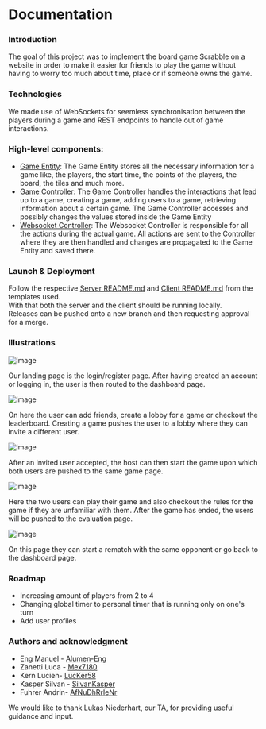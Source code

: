 # Documentation

### Introduction

The goal of this project was to implement the board game Scrabble on a website
in order to make it easier for friends to play the game without having to worry
too much about time, place or if someone owns the game.

### Technologies

We made use of WebSockets for seemless synchronisation between the players during a game and
REST endpoints to handle out of game interactions.

### High-level components:

- [Game Entity](https://github.com/AfNuDhRrIeNr/sopra-fs25-group-33-server/blob/main/src/main/java/ch/uzh/ifi/hase/soprafs24/entity/Game.java):
  The Game Entity stores all the necessary information for a game like, the players, the start time, the points of the players, the board, the tiles and much more.
- [Game Controller](https://github.com/AfNuDhRrIeNr/sopra-fs25-group-33-server/blob/main/src/main/java/ch/uzh/ifi/hase/soprafs24/controller/GameController.java):
  The Game Controller handles the interactions that lead up to a game, creating a game, adding users to a game, retrieving information about a certain game. The Game Controller accesses and possibly changes the values stored inside the Game Entity
- [Websocket Controller](https://github.com/AfNuDhRrIeNr/sopra-fs25-group-33-server/blob/main/src/main/java/ch/uzh/ifi/hase/soprafs24/websocket/WebSocketController.java):
  The Websocket Controller is responsible for all the actions during the actual game. All actions are sent to the Controller where they are then handled and changes are propagated to the Game Entity and saved there.

### Launch & Deployment

Follow the respective
[Server README.md](https://github.com/HASEL-UZH/sopra-fs25-template-server/blob/main/README.md)
and [Client README.md](https://github.com/HASEL-UZH/sopra-fs25-template-client)
from the templates used. <br> With that both the server and the client should be
running locally. <br> Releases can be pushed onto a new branch and then
requesting approval for a merge.

### Illustrations

![image](https://github.com/user-attachments/assets/04ef2957-d364-4f92-9a48-791a6e869be4)

Our landing page is the login/register page. After having created an account or
logging in, the user is then routed to the dashboard page.

![image](https://github.com/user-attachments/assets/8476ed66-d9b8-41fe-baa6-cbdf895007e6)

On here the user can add friends, create a lobby for a game or checkout the
leaderboard. Creating a game pushes the user to a lobby where they can invite a
different user.

![image](https://github.com/user-attachments/assets/d4df77d2-cceb-4f6d-b14e-488fd6421c07)

After an invited user accepted, the host can then start the game upon which both
users are pushed to the same game page.

![image](https://github.com/user-attachments/assets/caf40bb0-d8df-430d-b8ce-736cc74e83fb)

Here the two users can play their game and also checkout the rules for the game
if they are unfamiliar with them. After the game has ended, the users will be
pushed to the evaluation page.

![image](https://github.com/user-attachments/assets/edd443ff-9332-48b5-b158-65b9313d59b3)

On this page they can start a rematch with the same opponent or go back to the
dashboard page.

### Roadmap

- Increasing amount of players from 2 to 4
- Changing global timer to personal timer that is running only on one's turn
- Add user profiles

### Authors and acknowledgment
* Eng Manuel - [Alumen-Eng](https://github.com/Alumen-Eng)
* Zanetti Luca - [Mex7180](https://github.com/Mex7180)
* Kern Lucien- [LucKer58](https://github.com/LucKer58)
* Kasper Silvan - [SilvanKasper](https:://github.com/SilvanKasper)
* Fuhrer Andrin- [AfNuDhRrIeNr](https://github.com/AfNuDhRrIeNr)

We would like to thank Lukas Niederhart, our TA, for providing useful guidance and input.
